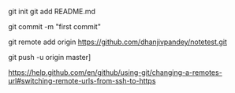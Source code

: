git init
git add README.md

git commit -m "first commit"

git remote add origin https://github.com/dhanjivpandey/notetest.git

git push -u origin master]

https://help.github.com/en/github/using-git/changing-a-remotes-url#switching-remote-urls-from-ssh-to-https
